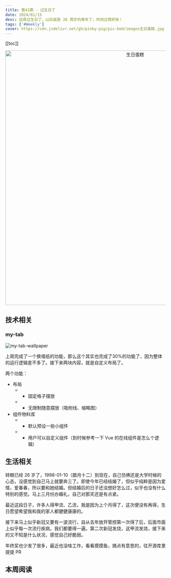 ```yaml
---
title: 第41期 - 过生日了
date: 2024/01/15
desc: 这周过生日了，以后就是 26 周岁的青年了，时间过得好快！
tags: ['#Weekly']
cover: https://cdn.jsdelivr.net/gh/pinky-pig/pic-bed/images生日蛋糕.jpg
---
```


[[toc]]

<p align="center">
  <img alt="生日蛋糕" src="https://cdn.jsdelivr.net/gh/pinky-pig/pic-bed/images生日蛋糕.jpg" width=800 />
</p>

## 技术相关

### my-tab

![my-tab-wallpaper](https://cdn.jsdelivr.net/gh/pinky-pig/pic-bed/imagesmy-tab-wallpaper.gif)

上周完成了一个换墙纸的功能，那么这个其实也完成了30%的功能了，因为整体的运行逻辑差不多了。接下来两块内容，就是自定义布局了。

两个功能：

- 布局
  - - 固定格子摆放
  - - 无限制随意摆放（吸附线、缩略图）
- 组件物料库
  - - 默认预设一些小组件
  - - 用户可以自定义组件（到时候参考一下 Vue 的在线组件是怎么个逻辑）

## 生活相关

转眼已经 26 岁了，1998-01-10（腊月十二）到现在，自己仿佛还是大学时候的心态，没感觉到自己马上就要奔三了。即使今年已经结婚了，但似乎纯粹是因为爱情，爱春春，所以要和她结婚。但结婚后的日子还没想好怎么过，似乎也没有什么特别的感觉。马上三月份办婚礼，自己对那天还是有点紧。

最近这段日子，许多人得甲流、乙流，我是因为上个月得了，这次便没有再得，生日愿望希望我和我的家人都健健康康的。

接下来马上似乎新冠又要有一波流行，自从去年放开管控第一次得了后，后面市面上似乎每一次流行疾病，我们都要得一遍。第二次新冠发烧，这甲流发烧，接下来的又不知是什么状况，感觉自己好脆弱。

年终奖也少发了很多，最近也没啥工作，看看摸摸鱼，搞点有意思的，往开源库里提提 PR

## 本周阅读

